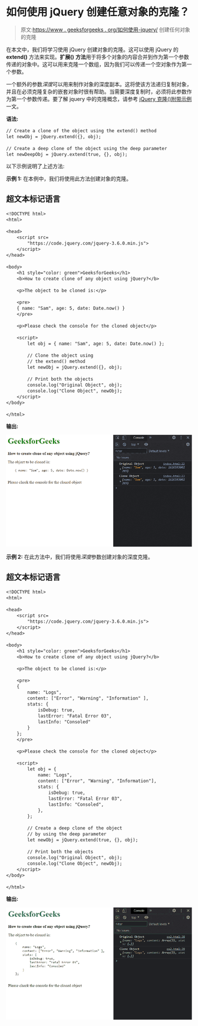 # 如何使用 jQuery 创建任意对象的克隆？

> 原文:[https://www . geeksforgeeks . org/如何使用-jquery/](https://www.geeksforgeeks.org/how-to-create-clone-of-any-object-using-jquery/) 创建任何对象的克隆

在本文中，我们将学习使用 jQuery 创建对象的克隆。这可以使用 jQuery 的 **extend()** 方法来实现。**扩展()** **方法**用于将多个对象的内容合并到作为第一个参数传递的对象中。这可以用来克隆一个数组，因为我们可以传递一个空对象作为第一个参数。

一个额外的参数*深度*可以用来制作对象的深度副本。这将使该方法递归复制对象，并且在必须克隆复杂的嵌套对象时很有帮助。当需要深度复制时，必须将此参数作为第一个参数传递。要了解 jquery 中的克隆概念，请参考 [jQuery 克隆()附带示例](https://www.geeksforgeeks.org/jquery-clone-with-examples/)一文。

**语法:**

```
// Create a clone of the object using the extend() method 
let newObj = jQuery.extend({}, obj);

// Create a deep clone of the object using the deep parameter
let newDeepObj = jQuery.extend(true, {}, obj);
```

以下示例说明了上述方法:

**示例 1:** 在本例中，我们将使用此方法创建对象的克隆。

## 超文本标记语言

```
<!DOCTYPE html>
<html>

<head>
    <script src=
        "https://code.jquery.com/jquery-3.6.0.min.js">
    </script>
</head>

<body>
    <h1 style="color: green">GeeksforGeeks</h1>
    <b>How to create clone of any object using jQuery?</b>

    <p>The object to be cloned is:</p>

    <pre>
    { name: "Sam", age: 5, date: Date.now() }
    </pre>

    <p>Please check the console for the cloned object</p>

    <script>
        let obj = { name: "Sam", age: 5, date: Date.now() };

        // Clone the object using
        // the extend() method
        let newObj = jQuery.extend({}, obj);

        // Print both the objects
        console.log("Original Object", obj);
        console.log("Clone Object", newObj);
    </script>
</body>

</html>
```

**输出:**

![](img/858f783336cc4ef56178e93ebb9d67a0.png)

**示例 2:** 在此方法中，我们将使用*深度*参数创建对象的深度克隆。

## 超文本标记语言

```
<!DOCTYPE html>
<html>

<head>
    <script src=
        "https://code.jquery.com/jquery-3.6.0.min.js">
    </script>
</head>

<body>
    <h1 style="color: green">GeeksforGeeks</h1>
    <b>How to create clone of any object using jQuery?</b>

    <p>The object to be cloned is:</p>

    <pre>
    {
        name: "Logs",
        content: ["Error", "Warning", "Information" ],
        stats: {
            isDebug: true,
            lastError: "Fatal Error 03",
            lastInfo: "Consoled"
        }
    };
    </pre>

    <p>Please check the console for the cloned object</p>

    <script>
        let obj = {
            name: "Logs",
            content: ["Error", "Warning", "Information"],
            stats: {
                isDebug: true,
                lastError: "Fatal Error 03",
                lastInfo: "Consoled",
            },
        };

        // Create a deep clone of the object
        // by using the deep parameter
        let newObj = jQuery.extend(true, {}, obj);

        // Print both the objects
        console.log("Original Object", obj);
        console.log("Clone Object", newObj);
    </script>
</body>

</html>
```

**输出:**

![](img/eb73a1731e0a376f6a0419092134ea59.png)